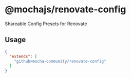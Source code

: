 # @mochajs/renovate-config

Shareable Config Presets for Renovate

## Usage

```json
{
  "extends": [
    "github>mocha-community/renovate-config"
  ]
}
```
